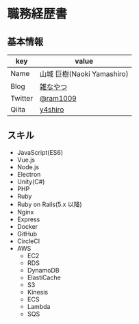 # 職務経歴書
## 基本情報
|key|value|
|---|-----|
|Name|山城 巨樹(Naoki Yamashiro)|
|Blog|[雑なやつ](http://ram.hatenablog.jp/)|
|Twitter|[@ram1009](https://twitter.com/ram1009)|
|Qiita|[y4shiro](http://qiita.com/y4shiro)|

## スキル
- JavaScript(ES6)
- Vue.js
- Node.js
- Electron
- Unity(C#)
- PHP
- Ruby
- Ruby on Rails(5.x 以降)
- Nginx
- Express
- Docker
- GitHub
- CircleCI
- AWS
  - EC2
  - RDS
  - DynamoDB
  - ElastiCache
  - S3
  - Kinesis
  - ECS
  - Lambda
  - SQS
